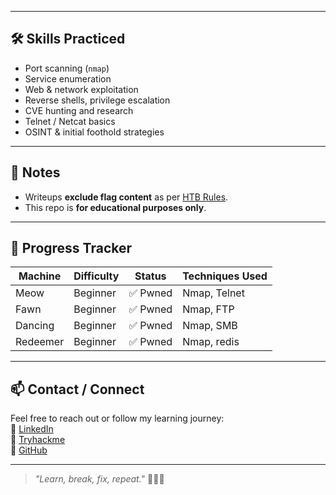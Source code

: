 
---

## 🛠️ Skills Practiced
- Port scanning (`nmap`)
- Service enumeration
- Web & network exploitation
- Reverse shells, privilege escalation
- CVE hunting and research
- Telnet / Netcat basics
- OSINT & initial foothold strategies

---

## 🔐 Notes
- Writeups **exclude flag content** as per [HTB Rules](https://www.hackthebox.com/legal/terms).
- This repo is **for educational purposes only**.

---

## 📌 Progress Tracker
| Machine       | Difficulty | Status   | Techniques Used            |
| ------------- | ---------- | -------- | -------------------------- |
| Meow          | Beginner   | ✅ Pwned | Nmap, Telnet               |
| Fawn           | Beginner        | ✅ Pwned      | Nmap, FTP       |
| Dancing           | Beginner        | ✅ Pwned      | Nmap, SMB    |
| Redeemer           | Beginner        | ✅ Pwned      | Nmap, redis    |



---

## 📫 Contact / Connect
Feel free to reach out or follow my learning journey:  
📍 [LinkedIn](https://linkedin.com/in/sakpalamit)  
📍 [Tryhackme](https://tryhackme.com/p/am1t)  
📍 [GitHub](https://github.com/am1tt)

---

> _"Learn, break, fix, repeat."_ 🧪💥🔐  
